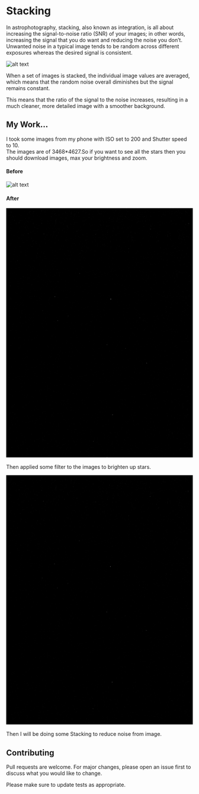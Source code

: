 # Stacking

In astrophotography, stacking, also known as integration, is all about increasing the signal-to-noise ratio (SNR) of your images; in other words, increasing the signal that you do want and reducing the noise you don’t.
Unwanted noise in a typical image tends to be random across different exposures whereas the desired signal is consistent.

![alt text](https://kevinrfrancis.com/wp-content/uploads/2019/11/M31_Andromeda-Galaxy_noisecomparison_web.jpg?raw=true)

When a set of images is stacked, the individual image values are averaged, which means that the random noise overall diminishes but the signal remains constant.

This means that the ratio of the signal to the noise increases, resulting in a much cleaner, more detailed image with a smoother background.

## My Work...

I took some images from my phone with ISO set to 200 and Shutter speed to 10.\
The images are of 3468*4627.So if you want to see all the stars then you should download images, max your brightness and zoom.

#### Before

![alt text](https://github.com/JaskiratSudan/star-image-stacking/blob/main/images/star0.jpg?raw=true)

#### After

![alt text](https://github.com/JaskiratSudan/star-image-stacking/blob/main/images/gray-star0.png?raw=true)

Then applied some filter to the images to brighten up stars.

![alt text](https://github.com/JaskiratSudan/star-image-stacking/blob/main/images/final.png?raw=true)

Then I will be doing some Stacking to reduce noise from image.

## Contributing
Pull requests are welcome. For major changes, please open an issue first to discuss what you would like to change.

Please make sure to update tests as appropriate.
